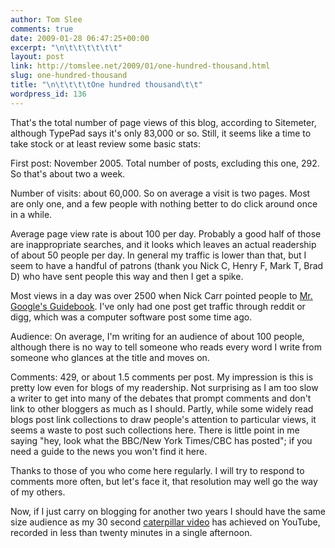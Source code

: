 ```yaml
---
author: Tom Slee
comments: true
date: 2009-01-28 06:47:25+00:00
excerpt: "\n\t\t\t\t\t\t"
layout: post
link: http://tomslee.net/2009/01/one-hundred-thousand.html
slug: one-hundred-thousand
title: "\n\t\t\t\tOne hundred thousand\t\t"
wordpress_id: 136
---
```



				

That's the total number of page views of this blog, according to Sitemeter, although TypePad says it's only 83,000 or so. Still, it seems like a time to take stock or at least review some basic stats:

First post: November 2005. Total number of posts, excluding this one, 292. So that's about two a week. 

  
Number of visits: about 60,000. So on average a visit is two pages. Most are only one, and a few people with nothing better to do click around once in a while.  
  


Average page view rate is about 100 per day. Probably a good half of those are inappropriate searches, and it looks which leaves an actual readership of about 50 people per day. In general my traffic is lower than that, but I seem to have a handful
of patrons (thank you Nick C, Henry F, Mark T, Brad D) who
have sent people this way and then I get a spike. 

  
Most views in a day was over 2500 when Nick Carr pointed people to [Mr. Google's Guidebook](http://whimsley.typepad.com/whimsley/2008/03/mr-googles-guid.html). I've only had one post get traffic through reddit or digg, which was a computer software post some time ago.

  
Audience: On average, I'm writing for an audience of about 100 people, although there is no way to tell someone who reads every word I write from someone who glances at the title and moves on. 

  
Comments: 429, or about 1.5 comments per post. My impression is this is pretty low even for blogs of my readership. Not surprising as I am too slow a writer to get into many of the debates that prompt comments and don't link to other bloggers as much as I should. Partly, while some widely read blogs post link collections to draw people's attention to particular views, it seems a waste to post such collections here. There is little point in me saying "hey, look what the BBC/New York Times/CBC has posted"; if you need a guide to the news you won't find it here.  
  
Thanks to those of you who come here regularly. I will try to respond to comments more often, but let's face it, that resolution may well go the way of my others.

  
Now, if I just carry on blogging for another two years I should have the same size audience as my 30 second [caterpillar video](http://ca.youtube.com/watch?v=zE-p2JE-Oc8) has achieved on YouTube, recorded in less than twenty minutes in a single afternoon.  



		
